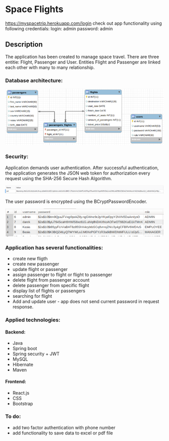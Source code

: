# Space Flights

https://myspacetrip.herokuapp.com/login
check out app functionality using following credentials: login: admin password: admin

## Description

The application has been created to manage space travel. There are three entitie: Flight, Passenger and User.
Entities Flight and Passenger are linked each other with many to many relationship.

### Database architecture:

![image](src/Assets/images/Selection_004.png)

### Security:

Application demands user authentication. After successful authentication, the application generates the JSON web token for authorization every request using the SHA-256 Secure Hash Algorithm.

![image](src/Assets/images/Selection_005.png)

The user password is encrypted using the BCryptPasswordEncoder.


![image](src/Assets/images/Selection_006.png)

### Application has several functionalities:
* create new fligth
* create new passenger
* update flight or passenger
* assign passenger to flight or flight to passenger
* delete flight from passenger account
* delete passenger from specific flight
* display list of flights or passengers
* searching for flight
* Add and update user - app does not send current password in request response.

### Applied technologies:
#### Backend:
* Java
* Spring boot
* Spring security + JWT
* MySQL
* Hibernate
* Maven

#### Frontend:
* React.js 
* CSS 
* Bootstrap

### To do:
* add two factor authentication with phone number
* add functionality to save data to excel or pdf file
